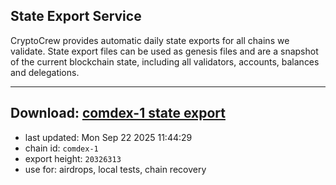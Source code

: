 ## State Export Service
CryptoCrew provides automatic daily state exports for all chains we validate. State export files can be used as genesis files and are a snapshot of the current blockchain state, including all validators, accounts, balances and delegations.

---
**Download: [comdex-1 state export](https://dl-eu2.ccvalidators.com/SERVICE/comdex/comdex-1_export_20326313.json)**
---

- last updated: Mon Sep 22 2025 11:44:29
- chain id: `comdex-1`
- export height: `20326313`
- use for: airdrops, local tests, chain recovery
